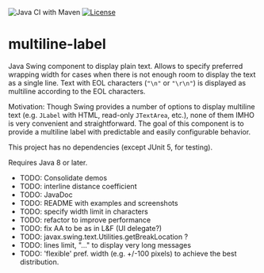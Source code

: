 ![Java CI with Maven](https://github.com/parubok/multiline-label/workflows/Java%20CI%20with%20Maven/badge.svg?branch=master)
[![License](https://img.shields.io/badge/License-Apache%202.0-blue.svg)](https://github.com/parubok/multiline-label/blob/master/LICENSE)

# multiline-label

Java Swing component to display plain text. Allows to specify preferred wrapping width for cases when there is not enough room to display the text as a single line. Text with EOL characters (`"\n"` or `"\r\n"`) is displayed as multiline according to the EOL characters.

Motivation: Though Swing provides a number of options to display multiline text (e.g. `JLabel` with HTML, read-only `JTextArea`, etc.), none of them IMHO is very convenient and straightforward.
The goal of this component is to provide a multiline label with predictable and easily configurable behavior.

This project has no dependencies (except JUnit 5, for testing).

Requires Java 8 or later.

 * TODO: Consolidate demos
 * TODO: interline distance coefficient
 * TODO: JavaDoc
 * TODO: README with examples and screenshots
 * TODO: specify width limit in characters
 * TODO: refactor to improve performance
 * TODO: fix AA to be as in L&F (UI delegate?)
 * TODO: javax.swing.text.Utilities.getBreakLocation ?
 * TODO: lines limit, "..." to display very long messages
 * TODO: 'flexible' pref. width (e.g. +/-100 pixels) to achieve the best distribution.
